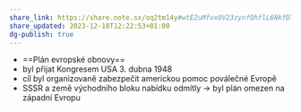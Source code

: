 ```yaml
---
share_link: https://share.note.sx/oq2tm14y#wtE2uMfvx0V23zynfQhflL6NkfDTaCn53B2hR738pSM
share_updated: 2023-12-18T12:22:53+01:00
dg-publish: true
---
```

 - ==Plán evropské obnovy==
 - byl přijat Kongresem USA 3. dubna 1948
 - cíl byl organizovaně zabezpečit americkou pomoc poválečné Evropě
 - SSSR a země východního bloku nabídku odmítly -> byl plán omezen na západní Evropu